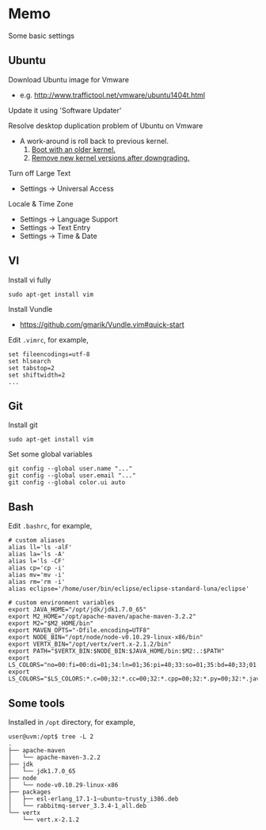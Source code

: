 # Memo

Some basic settings

## Ubuntu

Download Ubuntu image for Vmware

* e.g. http://www.traffictool.net/vmware/ubuntu1404t.html

Update it using 'Software Updater'

Resolve desktop duplication problem of Ubuntu on Vmware

* A work-around is roll back to previous kernel.
	1. [Boot with an older kernel.](http://askubuntu.com/questions/82140/how-can-i-boot-with-an-older-kernel-version)
	2. [Remove new kernel versions after downgrading.](http://askubuntu.com/questions/106031/how-can-i-remove-new-kernel-versions-after-downgrading)

Turn off Large Text

* Settings -> Universal Access

Locale & Time Zone

* Settings -> Language Support 
* Settings -> Text Entry 
* Settings -> Time & Date


## VI

Install vi fully

```
sudo apt-get install vim
```

Install Vundle

* https://github.com/gmarik/Vundle.vim#quick-start

Edit `.vimrc`, for example, 

```
set fileencodings=utf-8
set hlsearch
set tabstop=2
set shiftwidth=2
...

```


## Git

Install git

```
sudo apt-get install vim
```

Set some global variables

```
git config --global user.name "..."
git config --global user.email "..."
git config --global color.ui auto
```


## Bash

Edit `.bashrc`, for example,

```
# custom aliases
alias ll='ls -alF'
alias la='ls -A'
alias l='ls -CF'
alias cp='cp -i'
alias mv='mv -i'
alias rm='rm -i'
alias eclipse='/home/user/bin/eclipse/eclipse-standard-luna/eclipse'

# custom environment variables 
export JAVA_HOME="/opt/jdk/jdk1.7.0_65"
export M2_HOME="/opt/apache-maven/apache-maven-3.2.2"
export M2="$M2_HOME/bin"
export MAVEN_OPTS="-Dfile.encoding=UTF8"
export NODE_BIN="/opt/node/node-v0.10.29-linux-x86/bin"
export VERTX_BIN="/opt/vertx/vert.x-2.1.2/bin"
export PATH="$VERTX_BIN:$NODE_BIN:$JAVA_HOME/bin:$M2:.:$PATH"
export LS_COLORS="no=00:fi=00:di=01;34:ln=01;36:pi=40;33:so=01;35:bd=40;33;01:cd=40;33;01:or=01;05;37;41:mi=01;05;37;41:ex=01;32:*.cmd=01;32:*.exe=01;32:*.com=01;32:*.btm=01;32:*.bat=01;32:*.sh=01;32:*.csh=01;32:*.tar=01;31:*.tgz=01;31:*.arj=01;31:*.taz=01;31:*.lzh=01;31:*.zip=01;31:*.z=01;31:*.Z=01;31:*.gz=01;31:*.bz2=01;31:*.bz=01;31:*.tz=01;31:*.rpm=01;31:*.cpio=01;31:*.jpg=01;35:*.gif=01;35:*.bmp=01;35:*.xbm=01;35:*.xpm=01;35:*.png=01;35:*.tif=01;35:"
export LS_COLORS="$LS_COLORS:*.c=00;32:*.cc=00;32:*.cpp=00;32:*.py=00;32:*.java=00;32:*.class=00;33:*.jar=00;33:*.tar=00;31:*.gz=00;31:*.zip=00;31:"
```


## Some tools

Installed in `/opt` directory, for example, 

```
user@uvm:/opt$ tree -L 2
.
├── apache-maven
│   └── apache-maven-3.2.2
├── jdk
│   └── jdk1.7.0_65
├── node
│   └── node-v0.10.29-linux-x86
├── packages
│   ├── esl-erlang_17.1-1~ubuntu~trusty_i386.deb
│   └── rabbitmq-server_3.3.4-1_all.deb
└── vertx
    └── vert.x-2.1.2
```
